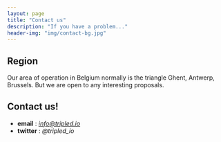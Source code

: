 ```yaml
---
layout: page
title: "Contact us"
description: "If you have a problem..."
header-img: "img/contact-bg.jpg"
---
```

## Region

Our area of operation in Belgium normally is the triangle Ghent, Antwerp, Brussels. But we are open to any interesting proposals.

## Contact us!

+ **email** : *info@tripled.io*
+ **twitter** : *@tripled_io*
